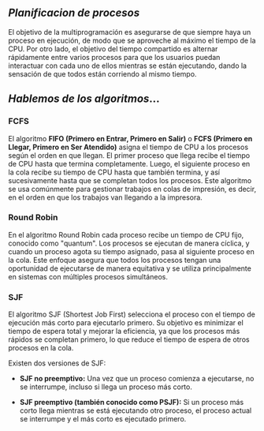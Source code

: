## $Planificacion$ $de$ $procesos$

El objetivo de la multiprogramación es asegurarse de que siempre haya un proceso en ejecución, de modo que se aproveche al máximo el tiempo de la CPU. Por otro lado, el objetivo del tiempo compartido es alternar rápidamente entre varios procesos para que los usuarios puedan interactuar con cada uno de ellos mientras se están ejecutando, dando la sensación de que todos están corriendo al mismo tiempo.

## $Hablemos$ $de$ $los$ $algoritmos...$

### FCFS

El algoritmo **FIFO (Primero en Entrar, Primero en Salir)** o **FCFS (Primero en Llegar, Primero en Ser Atendido)** asigna el tiempo de CPU a los procesos según el orden en que llegan. El primer proceso que llega recibe el tiempo de CPU hasta que termina completamente. Luego, el siguiente proceso en la cola recibe su tiempo de CPU hasta que también termina, y así sucesivamente hasta que se completan todos los procesos. Este algoritmo se usa comúnmente para gestionar trabajos en colas de impresión, es decir, en el orden en que los trabajos van llegando a la impresora.

### Round Robin

En el algoritmo Round Robin cada proceso recibe un tiempo de CPU fijo, conocido como "quantum". Los procesos se ejecutan de manera cíclica, y cuando un proceso agota su tiempo asignado, pasa al siguiente proceso en la cola. Este enfoque asegura que todos los procesos tengan una oportunidad de ejecutarse de manera equitativa y se utiliza principalmente en sistemas con múltiples procesos simultáneos.

### SJF

El algoritmo SJF (Shortest Job First) selecciona el proceso con el tiempo de ejecución más corto para ejecutarlo primero. Su objetivo es minimizar el tiempo de espera total y mejorar la eficiencia, ya que los procesos más rápidos se completan primero, lo que reduce el tiempo de espera de otros procesos en la cola.

Existen dos versiones de SJF:

- **SJF no preemptivo:** Una vez que un proceso comienza a ejecutarse, no se interrumpe, incluso si llega un proceso más corto.

- **SJF preemptivo (también conocido como PSJF):** Si un proceso más corto llega mientras se está ejecutando otro proceso, el proceso actual se interrumpe y el más corto es ejecutado primero.
